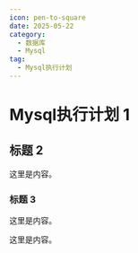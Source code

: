 ```yaml
---
icon: pen-to-square
date: 2025-05-22
category:
  - 数据库
  - Mysql
tag:
  - Mysql执行计划
---
```


# Mysql执行计划 1

## 标题 2

这里是内容。

### 标题 3

这里是内容。

这里是内容。
